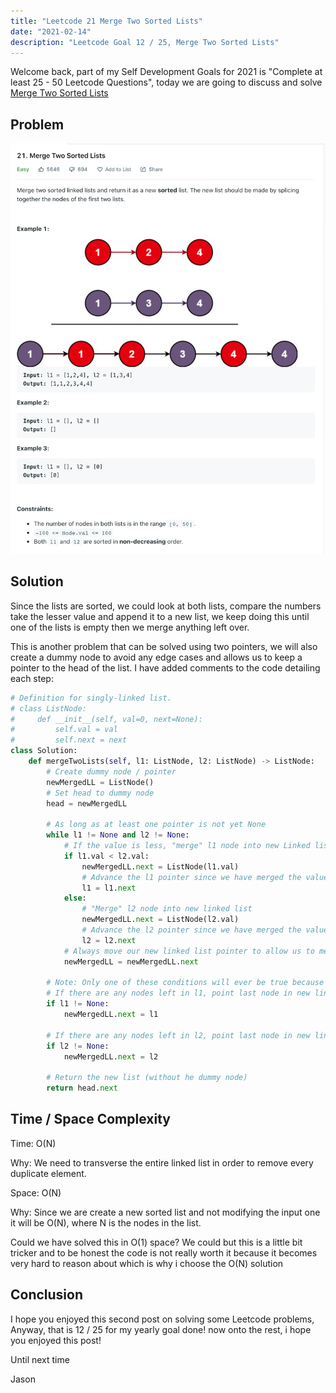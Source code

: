 ```yaml
---
title: "Leetcode 21 Merge Two Sorted Lists"
date: "2021-02-14"
description: "Leetcode Goal 12 / 25, Merge Two Sorted Lists"
---
```


Welcome back, part of my Self Development Goals for 2021 is "Complete at least 25 - 50 Leetcode Questions", today we are going to discuss and solve [Merge Two Sorted Lists](https://leetcode.com/problems/merge-two-sorted-lists/)

## Problem

![Merge Two Sorted Lists](./images/merge-two-sorted-lists.png)

## Solution

Since the lists are sorted, we could look at both lists, compare the numbers take the lesser value and append it to a new list, we keep doing this until one of the lists is empty then we merge anything left over.

This is another problem that can be solved using two pointers, we will also create a dummy node to avoid any edge cases and allows us to keep a pointer to the head of the list. I have added comments to the code detailing each step:

```py
# Definition for singly-linked list.
# class ListNode:
#     def __init__(self, val=0, next=None):
#         self.val = val
#         self.next = next
class Solution:
    def mergeTwoLists(self, l1: ListNode, l2: ListNode) -> ListNode:
        # Create dummy node / pointer
        newMergedLL = ListNode()
        # Set head to dummy node
        head = newMergedLL

        # As long as at least one pointer is not yet None
        while l1 != None and l2 != None:
            # If the value is less, "merge" l1 node into new Linked list
            if l1.val < l2.val:
                newMergedLL.next = ListNode(l1.val)
                # Advance the l1 pointer since we have merged the value
                l1 = l1.next
            else:
                # "Merge" l2 node into new linked list
                newMergedLL.next = ListNode(l2.val)
                # Advance the l2 pointer since we have merged the value
                l2 = l2.next
            # Always move our new linked list pointer to allow us to merge next element
            newMergedLL = newMergedLL.next

        # Note: Only one of these conditions will ever be true because of while loop
        # If there are any nodes left in l1, point last node in new linked list to current position in l1 (this works because l1 and l2 are already sorted)
        if l1 != None:
            newMergedLL.next = l1

        # If there are any nodes left in l2, point last node in new linked list to current position in l2
        if l2 != None:
            newMergedLL.next = l2

        # Return the new list (without he dummy node)
        return head.next
```

## Time / Space Complexity

Time: O(N)

Why: We need to transverse the entire linked list in order to remove every duplicate element.

Space: O(N)

Why: Since we are create a new sorted list and not modifying the input one it will be O(N), where N is the nodes in the list.

Could we have solved this in O(1) space? We could but this is a little bit tricker and to be honest the code is not really worth it because it becomes very hard to reason about which is why i choose the O(N) solution

## Conclusion

I hope you enjoyed this second post on solving some Leetcode problems, Anyway, that is 12 / 25 for my yearly goal done! now onto the rest, i hope you enjoyed this post!

Until next time

Jason
